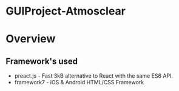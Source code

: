 # GUIProject-Atmosclear

Overview
======

Framework's used
------
* preact.js - Fast 3kB alternative to React with the same ES6 API.
* framework7 - iOS & Android HTML/CSS Framework




